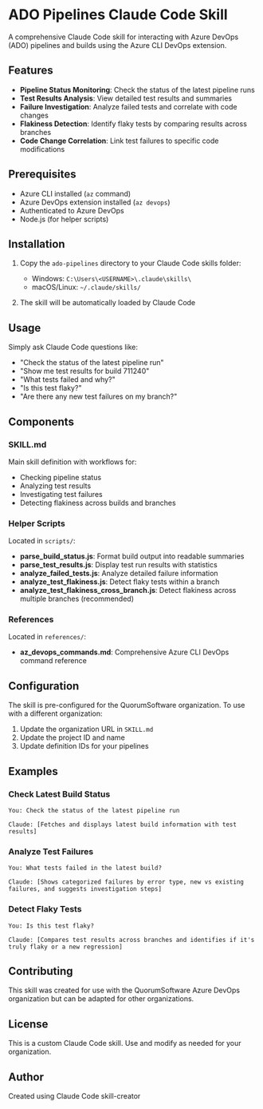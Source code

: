 # ADO Pipelines Claude Code Skill

A comprehensive Claude Code skill for interacting with Azure DevOps (ADO) pipelines and builds using the Azure CLI DevOps extension.

## Features

- **Pipeline Status Monitoring**: Check the status of the latest pipeline runs
- **Test Results Analysis**: View detailed test results and summaries
- **Failure Investigation**: Analyze failed tests and correlate with code changes
- **Flakiness Detection**: Identify flaky tests by comparing results across branches
- **Code Change Correlation**: Link test failures to specific code modifications

## Prerequisites

- Azure CLI installed (`az` command)
- Azure DevOps extension installed (`az devops`)
- Authenticated to Azure DevOps
- Node.js (for helper scripts)

## Installation

1. Copy the `ado-pipelines` directory to your Claude Code skills folder:
   - Windows: `C:\Users\<USERNAME>\.claude\skills\`
   - macOS/Linux: `~/.claude/skills/`

2. The skill will be automatically loaded by Claude Code

## Usage

Simply ask Claude Code questions like:

- "Check the status of the latest pipeline run"
- "Show me test results for build 711240"
- "What tests failed and why?"
- "Is this test flaky?"
- "Are there any new test failures on my branch?"

## Components

### SKILL.md

Main skill definition with workflows for:
- Checking pipeline status
- Analyzing test results
- Investigating test failures
- Detecting flakiness across builds and branches

### Helper Scripts

Located in `scripts/`:

- **parse_build_status.js**: Format build output into readable summaries
- **parse_test_results.js**: Display test run results with statistics
- **analyze_failed_tests.js**: Analyze detailed failure information
- **analyze_test_flakiness.js**: Detect flaky tests within a branch
- **analyze_test_flakiness_cross_branch.js**: Detect flakiness across multiple branches (recommended)

### References

Located in `references/`:

- **az_devops_commands.md**: Comprehensive Azure CLI DevOps command reference

## Configuration

The skill is pre-configured for the QuorumSoftware organization. To use with a different organization:

1. Update the organization URL in `SKILL.md`
2. Update the project ID and name
3. Update definition IDs for your pipelines

## Examples

### Check Latest Build Status

```
You: Check the status of the latest pipeline run

Claude: [Fetches and displays latest build information with test results]
```

### Analyze Test Failures

```
You: What tests failed in the latest build?

Claude: [Shows categorized failures by error type, new vs existing failures, and suggests investigation steps]
```

### Detect Flaky Tests

```
You: Is this test flaky?

Claude: [Compares test results across branches and identifies if it's truly flaky or a new regression]
```

## Contributing

This skill was created for use with the QuorumSoftware Azure DevOps organization but can be adapted for other organizations.

## License

This is a custom Claude Code skill. Use and modify as needed for your organization.

## Author

Created using Claude Code skill-creator

